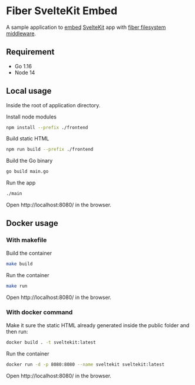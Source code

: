 # Fiber SvelteKit Embed

A sample application to [embed](https://golang.org/pkg/embed/) [SvelteKit](https://kit.svelte.dev/) app with [fiber filesystem middleware](https://github.com/gofiber/fiber/tree/master/middleware/).

## Requirement

- Go 1.16
- Node 14

## Local usage

Inside the root of application directory.

Install node modules
```bash
npm install --prefix ./frontend
```

Build static HTML
```bash
npm run build --prefix ./frontend
```

Build the Go binary
```bash
go build main.go
```

Run the app
```bash
./main
```
Open http://localhost:8080/ in the browser.

## Docker usage

### With makefile
Build the container
```bash
make build
```

Run the container
```bash
make run
```

Open http://localhost:8080/ in the browser.

### With docker command

Make it sure the static HTML already generated inside the public folder and then run:
```bash
docker build . -t sveltekit:latest
```

Run the container
```bash
docker run -d -p 8080:8080 --name sveltekit sveltekit:latest

```

Open http://localhost:8080/ in the browser.